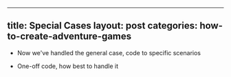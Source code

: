 ---
title: Special Cases
layout: post
categories: how-to-create-adventure-games
----

<ul>
<li><p>Now we've handled the general case, code to specific scenarios</p></li>
<li><p>One-off code, how best to handle it</p></li>
</ul>